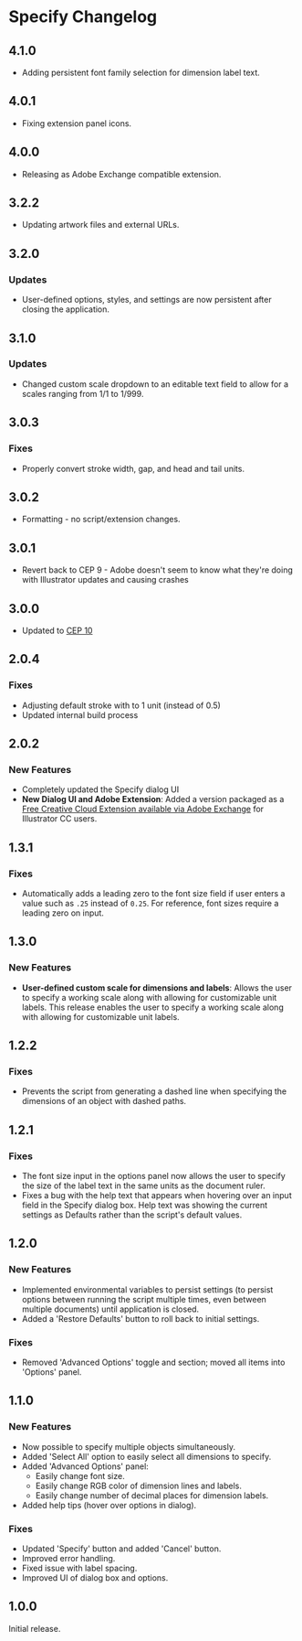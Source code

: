 # Specify Changelog

## 4.1.0

- Adding persistent font family selection for dimension label text.

## 4.0.1

- Fixing extension panel icons.

## 4.0.0

- Releasing as Adobe Exchange compatible extension.

## 3.2.2

- Updating artwork files and external URLs.

## 3.2.0

### Updates

- User-defined options, styles, and settings are now persistent after closing the application.

## 3.1.0

### Updates

- Changed custom scale dropdown to an editable text field to allow for a scales ranging from 1/1 to 1/999.

## 3.0.3

### Fixes

- Properly convert stroke width, gap, and head and tail units.

## 3.0.2

- Formatting - no script/extension changes.

## 3.0.1

- Revert back to CEP 9 - Adobe doesn't seem to know what they're doing with Illustrator updates and causing crashes

## 3.0.0

- Updated to [CEP 10](https://github.com/Adobe-CEP/CEP-Resources/blob/master/CEP_10.x/Documentation/CEP%2010.0%20HTML%20Extension%20Cookbook.md)

## 2.0.4

### Fixes

- Adjusting default stroke with to 1 unit (instead of 0.5)
- Updated internal build process

## 2.0.2

### New Features

- Completely updated the Specify dialog UI
- **New Dialog UI and Adobe Extension**: Added a version packaged as a [Free Creative Cloud Extension available via Adobe Exchange](https://exchange.adobe.com/creativecloud.details.106345.html) for Illustrator CC users.

## 1.3.1

### Fixes

- Automatically adds a leading zero to the font size field if user enters a value such as `.25` instead of `0.25`. For reference, font sizes require a leading zero on input.

## 1.3.0

### New Features

- **User-defined custom scale for dimensions and labels**: Allows the user to specify a working scale along with allowing for customizable unit labels. This release enables the user to specify a working scale along with allowing for customizable unit labels.

## 1.2.2

### Fixes

- Prevents the script from generating a dashed line when specifying the dimensions of an object with dashed paths.

## 1.2.1

### Fixes

- The font size input in the options panel now allows the user to specify the size of the label text in the same units as the document ruler.
- Fixes a bug with the help text that appears when hovering over an input field in the Specify dialog box. Help text was showing the current settings as Defaults rather than the script's default values.

## 1.2.0

### New Features

- Implemented environmental variables to persist settings (to persist options between running the script multiple times, even between multiple documents) until application is closed.
- Added a 'Restore Defaults' button to roll back to initial settings.

### Fixes

- Removed 'Advanced Options' toggle and section; moved all items into 'Options' panel.

## 1.1.0

### New Features

- Now possible to specify multiple objects simultaneously.
- Added 'Select All' option to easily select all dimensions to specify.
- Added 'Advanced Options' panel:
  - Easily change font size.
  - Easily change RGB color of dimension lines and labels.
  - Easily change number of decimal places for dimension labels.
- Added help tips (hover over options in dialog).

### Fixes

- Updated 'Specify' button and added 'Cancel' button.
- Improved error handling.
- Fixed issue with label spacing.
- Improved UI of dialog box and options.

## 1.0.0

Initial release.
